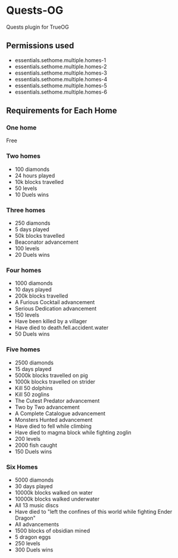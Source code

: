 # Quests-OG
Quests plugin for TrueOG

## Permissions used
- essentials.sethome.multiple.homes-1
- essentials.sethome.multiple.homes-2
- essentials.sethome.multiple.homes-3
- essentials.sethome.multiple.homes-4
- essentials.sethome.multiple.homes-5
- essentials.sethome.multiple.homes-6

## Requirements for Each Home
### One home
Free
### Two homes
- 100 diamonds
- 24 hours played
- 10k blocks travelled
- 50 levels
- 10 Duels wins
### Three homes
- 250 diamonds
- 5 days played
- 50k blocks travelled
- Beaconator advancement
- 100 levels
- 20 Duels wins
### Four homes
- 1000 diamonds
- 10 days played
- 200k blocks travelled
- A Furious Cocktail advancement
- Serious Dedication advancement
- 150 levels
- Have been killed by a villager
- Have died to death.fell.accident.water
- 50 Duels wins
### Five homes
- 2500 diamonds
- 15 days played
- 5000k blocks travelled on pig
- 1000k blocks travelled on strider
- Kill 50 dolphins
- Kill 50 zoglins
- The Cutest Predator advancement
- Two by Two advancement
- A Complete Catalogue advancement
- Monsters Hunted advancement
- Have died to fell while climbing
- Have died to magma block while fighting zoglin
- 200 levels
- 2000 fish caught
- 150 Duels wins
### Six Homes
- 5000 diamonds
- 30 days played
- 10000k blocks walked on water
- 10000k blocks walked underwater
- All 13 music discs
- Have died to "left the confines of this world while fighting Ender Dragon"
- All advancements
- 1500 blocks of obsidian mined
- 5 dragon eggs
- 250 levels
- 300 Duels wins
